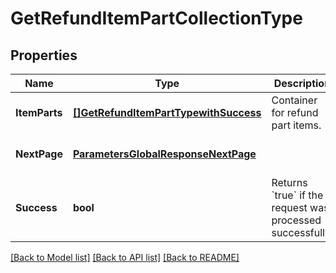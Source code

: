 # GetRefundItemPartCollectionType

## Properties
Name | Type | Description | Notes
------------ | ------------- | ------------- | -------------
**ItemParts** | [**[]GetRefundItemPartTypewithSuccess**](GETRefundItemPartTypewithSuccess.md) | Container for refund part items.  | [optional] [default to null]
**NextPage** | [**ParametersGlobalResponseNextPage**](#/parameters/GLOBAL_RESPONSE_nextPage.md) |  | [optional] [default to null]
**Success** | **bool** | Returns &#x60;true&#x60; if the request was processed successfully. | [optional] [default to null]

[[Back to Model list]](../README.md#documentation-for-models) [[Back to API list]](../README.md#documentation-for-api-endpoints) [[Back to README]](../README.md)


